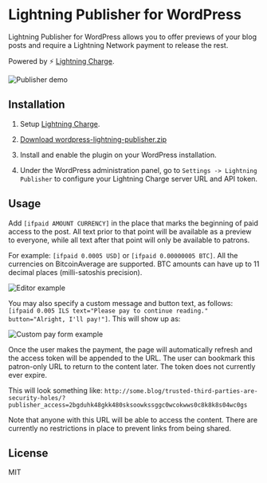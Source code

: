 # Lightning Publisher for WordPress

Lightning Publisher for WordPress allows you to offer previews of your blog posts and require a Lightning Network payment to release the rest.

Powered by :zap: [Lightning Charge](https://github.com/ElementsProject/lightning-charge).

![Publisher demo](https://i.imgur.com/xaFSa4E.gif)

## Installation

1. Setup [Lightning Charge](https://github.com/ElementsProject/lightning-charge).

2. [Download wordpress-lightning-publisher.zip](https://github.com/elementsproject/wordpress-lightning-publisher/releases)

3. Install and enable the plugin on your WordPress installation.

4. Under the WordPress administration panel, go to `Settings -> Lightning Publisher` to configure your Lightning Charge server URL and API token.


## Usage

Add `[ifpaid AMOUNT CURRENCY]` in the place that marks the beginning of paid access to the post. All text prior to that point will be available as a preview to everyone, while all text after that point will only be available to patrons.

For example: `[ifpaid 0.0005 USD]` or `[ifpaid 0.00000005 BTC]`. All the currencies on BitcoinAverage are supported. BTC amounts can have up to 11 decimal places (milli-satoshis precision).

![Editor example](https://i.imgur.com/OfFS8XC.png)

You may also specify a custom message and button text, as follows: `[ifpaid 0.005 ILS text="Please pay to continue reading." button="Alright, I'll pay!"]`. This will show up as:

![Custom pay form example](https://i.imgur.com/oPScnCC.png)

Once the user makes the payment, the page will automatically refresh and the access token will be appended to the URL. The user can bookmark this patron-only URL to return to the content later.
The token does not currently ever expire.

This will look something like: `http://some.blog/trusted-third-parties-are-security-holes/?publisher_access=2bgduhk48gkk480sksoowkssggc0wcokwws0c8k8k8s04wc0gs`

Note that anyone with this URL will be able to access the content. There are currently no restrictions in place to prevent links from being shared.

## License

MIT
